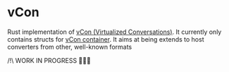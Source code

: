 # vCon

Rust implementation of [vCon (Virtualized Conversations)](https://www.ietf.org/archive/id/draft-petrie-vcon-04.html). 
It currently only contains structs for [vCon container](https://www.ietf.org/archive/id/draft-ietf-vcon-vcon-container-00.html).
It aims at being extends to host converters from other, well-known formats

/!\ WORK IN PROGRESS 🚧🚧🚧